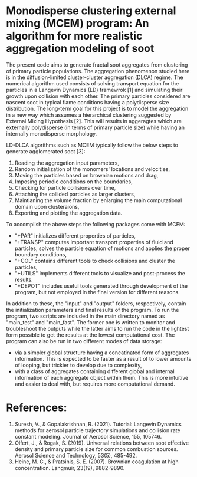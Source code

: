 Monodisperse clustering external mixing (MCEM) program: An algorithm for more realistic aggregation modeling of soot
===

The present code aims to generate fractal soot aggregates from clustering of primary particle populations. The aggregation phenomenon studied here is in the diffusion-limited cluster-cluster aggregation (DLCA) regime. The numerical algorithm used consists of solving transport equation for the particles in a Langevin Dynamics (LD) framewrok [1] and simulating their growth upon collision with each other. The primary particles considered are nascent soot in typical flame conditions having a polydisperse size distribution. The long-term goal for this project is to model the aggregation in a new way which assumes a hierarchical clustering suggested by External Mixing Hypothesis [2]. This will results in aggeragtes which are externally polydisperse (in terms of primary particle size) while having an internally monodisperse morphology.

LD-DLCA algorithms such as MCEM typically follow the below steps to generate agglomerated soot [3]:
1. Reading the aggregation input parameters,
2. Random initialization of the monomers' locations and velocities,
3. Moving the particles based on brownian motions and drag,
4. Imposing periodic conditions on the boundaries,
5. Checking for particle collisions over time,
6. Attaching the collided particles as larger clusters,
7. Maintianing the volume fraction by enlarging the main computational domain upon clusteraions,
8. Exporting and plotting the aggregation data.

To accomplish the above steps the following packages come with MCEM:
* "+PAR" initializes different properties of particles,
* "+TRANSP" computes important transport properties of fluid and particles, solves the particle equation of motions and applies the proper boundary conditions,
* "+COL" contains different tools to check collisions and cluster the particles,
* "+UTILS" implements different tools to visualize and post-process the results.
* "+DEPOT" includes useful tools generated through development of the program, but not employed in the final version for different reasons.

In addition to these, the "input" and "output" folders, respectively, contain the initialization parameters and final results of the program. To run the program, two scripts are included in the main directory named as "main_test" and "main_fast". The former one is written to monitor and troubleshoot the outputs while the latter aims to run the code in the lightest form possible to get the results at the lowest computational cost. The program can also be run in two different modes of data storage:
* via a simpler global structure having a concatinated form of aggregates information. This is expected to be faster as a result of to lower amounts of looping, but trickier to develop due to complexity,
* with a class of aggregates containing different global and internal information of each aggregate object within them. This is more intuitive and easier to deal with, but requires more computational demand.

# References:
1. Suresh, V., & Gopalakrishnan, R. (2021). Tutorial: Langevin Dynamics methods for aerosol particle trajectory simulations and collision rate constant modeling. Journal of Aerosol Science, 155, 105746.
2. Olfert, J., & Rogak, S. (2019). Universal relations between soot effective density and primary particle size for common combustion sources. Aerosol Science and Technology, 53(5), 485-492.
3. Heine, M. C., & Pratsinis, S. E. (2007). Brownian coagulation at high concentration. Langmuir, 23(19), 9882-9890.
